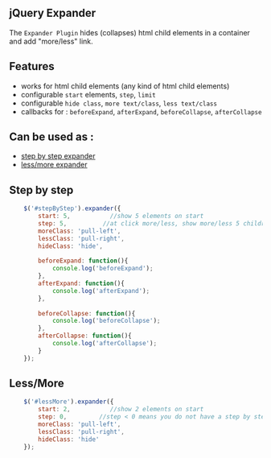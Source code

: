 jQuery Expander
----------------
The `Expander Plugin` hides (collapses) html child elements in a container and add "more/less" link.

Features
----------------
*   works for html child elements (any kind of html child elements)
*   configurable `start` elements, `step`, `limit` 
*   configurable `hide class`, `more text/class`, `less text/class`
*   callbacks for : `beforeExpand`, `afterExpand`, `beforeCollapse`, `afterCollapse`
  
Can be used as :
----------------
*   <a href="#step-by-step">step by step expander</a>
*   <a href="#lessmore">less/more expander</a>

Step by step
----------------
```javascript
    $('#stepByStep').expander({
        start: 5,           //show 5 elements on start
		step: 5,          //at click more/less, show more/less 5 childrens
        moreClass: 'pull-left',
        lessClass: 'pull-right',
        hideClass: 'hide',
        
        beforeExpand: function(){
            console.log('beforeExpand');
        },
        afterExpand: function(){
            console.log('afterExpand');
        },
        
        beforeCollapse: function(){
            console.log('beforeCollapse');
        },
        afterCollapse: function(){
            console.log('afterCollapse');
        }
    });
```
    
Less/More
----------------
```javascript
    $('#lessMore').expander({
        start: 2,           //show 2 elements on start
    	step: 0,         //step < 0 means you do not have a step by step expander
        moreClass: 'pull-left',
        lessClass: 'pull-right',
        hideClass: 'hide'
    });  
```